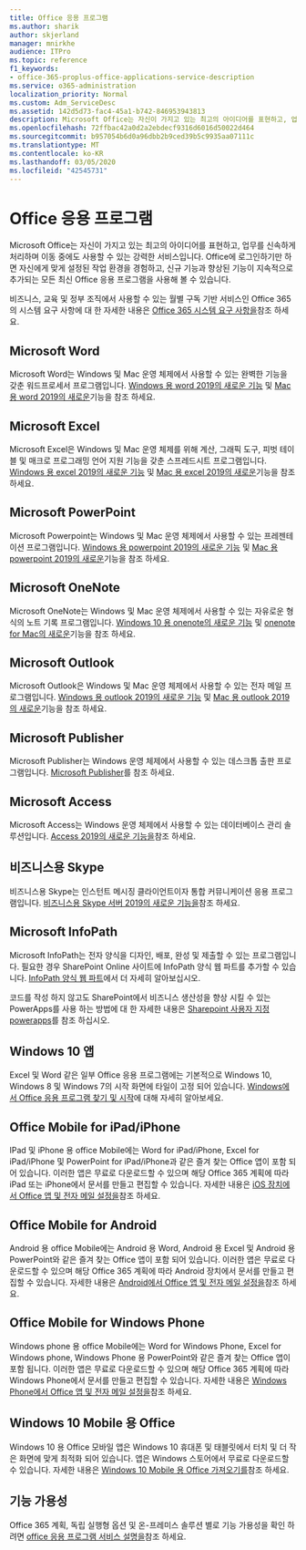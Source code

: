 ```yaml
---
title: Office 응용 프로그램
ms.author: sharik
author: skjerland
manager: mnirkhe
audience: ITPro
ms.topic: reference
f1_keywords:
- office-365-proplus-office-applications-service-description
ms.service: o365-administration
localization_priority: Normal
ms.custom: Adm_ServiceDesc
ms.assetid: 142d5d73-fac4-45a1-b742-846953943813
description: Microsoft Office는 자신이 가지고 있는 최고의 아이디어를 표현하고, 업무를 신속하게 처리하며 이동 중에도 사용할 수 있는 강력한 서비스입니다. Office에 로그인하기만 하면 자신에게 맞게 설정된 작업 환경을 경험하고, 신규 기능과 향상된 기능이 지속적으로 추가되는 모든 최신 Office 응용 프로그램을 사용해 볼 수 있습니다.
ms.openlocfilehash: 72ffbac42a0d2a2ebdecf9316d6016d50022d464
ms.sourcegitcommit: b957054b6d0a96dbb2b9ced39b5c9935aa07111c
ms.translationtype: MT
ms.contentlocale: ko-KR
ms.lasthandoff: 03/05/2020
ms.locfileid: "42545731"
---
```

# <a name="office-applications"></a>Office 응용 프로그램

Microsoft Office는 자신이 가지고 있는 최고의 아이디어를 표현하고, 업무를 신속하게 처리하며 이동 중에도 사용할 수 있는 강력한 서비스입니다. Office에 로그인하기만 하면 자신에게 맞게 설정된 작업 환경을 경험하고, 신규 기능과 향상된 기능이 지속적으로 추가되는 모든 최신 Office 응용 프로그램을 사용해 볼 수 있습니다.
  
비즈니스, 교육 및 정부 조직에서 사용할 수 있는 월별 구독 기반 서비스인 Office 365의 시스템 요구 사항에 대 한 자세한 내용은 [Office 365 시스템 요구 사항을](https://products.office.com/office-system-requirements/#Office365forBEG)참조 하세요.
  
## <a name="microsoft-word"></a>Microsoft Word

Microsoft Word는 Windows 및 Mac 운영 체제에서 사용할 수 있는 완벽한 기능을 갖춘 워드프로세서 프로그램입니다. [Windows 용 word 2019의 새로운 기능](https://support.office.com/article/what-s-new-in-word-2019-for-windows-d3d31e5e-2bb8-4433-80bb-08279beef4b3) 및 [Mac 용 word 2019의 새로운](https://support.office.com/article/what-s-new-in-word-2019-for-mac-247e0cd4-a758-4b42-a157-42eb8853aef5)기능을 참조 하세요.
  
## <a name="microsoft-excel"></a>Microsoft Excel

Microsoft Excel은 Windows 및 Mac 운영 체제를 위해 계산, 그래픽 도구, 피벗 테이블 및 매크로 프로그래밍 언어 지원 기능을 갖춘 스프레드시트 프로그램입니다. [Windows 용 excel 2019의 새로운 기능](https://support.office.com/article/what-s-new-in-excel-2019-for-windows-5a201203-1155-4055-82a5-82bf0994631f) 및 [Mac 용 excel 2019의 새로운](https://support.office.com/article/what-s-new-in-excel-2019-for-mac-5ce129d3-9e5c-417f-9545-fb6f7b72674d)기능을 참조 하세요.
  
## <a name="microsoft-powerpoint"></a>Microsoft PowerPoint

Microsoft Powerpoint는 Windows 및 Mac 운영 체제에서 사용할 수 있는 프레젠테이션 프로그램입니다. [Windows 용 powerpoint 2019의 새로운 기능](https://support.office.com/article/what-s-new-in-powerpoint-2019-for-windows-8355a56a-f643-42d2-8454-784fa9b3d109) 및 [Mac 용 powerpoint 2019의 새로운](https://support.office.com/article/what-s-new-in-powerpoint-2019-for-mac-5038ba79-48c5-40f0-adff-11489e5d6fed)기능을 참조 하세요.
  
## <a name="microsoft-onenote"></a>Microsoft OneNote

Microsoft OneNote는 Windows 및 Mac 운영 체제에서 사용할 수 있는 자유로운 형식의 노트 기록 프로그램입니다. [Windows 10 용 onenote의 새로운 기능](https://support.office.com/article/what-s-new-in-onenote-for-windows-10-1477d5de-f4fd-4943-b18a-ff17091161ea) 및 [onenote for Mac의 새로운](https://support.office.com/article/see-what-s-new-in-onenote-for-mac-c82d3f15-252f-452a-89ba-e09fbe418829)기능을 참조 하세요.
  
## <a name="microsoft-outlook"></a>Microsoft Outlook

Microsoft Outlook은 Windows 및 Mac 운영 체제에서 사용할 수 있는 전자 메일 프로그램입니다. [Windows 용 outlook 2019의 새로운 기능](https://support.office.com/article/what-s-new-in-outlook-2019-for-windows-0c64df36-0908-4ff6-a7fc-573a62800525) 및 [Mac 용 outlook 2019의 새로운](https://support.office.com/article/what-s-new-in-outlook-2019-for-mac-05736033-f99e-4cb2-88aa-01e979b0736b)기능을 참조 하세요.
  
## <a name="microsoft-publisher"></a>Microsoft Publisher

Microsoft Publisher는 Windows 운영 체제에서 사용할 수 있는 데스크톱 출판 프로그램입니다. [Microsoft Publisher](https://products.office.com/publisher)를 참조 하세요.
  
## <a name="microsoft-access"></a>Microsoft Access

Microsoft Access는 Windows 운영 체제에서 사용할 수 있는 데이터베이스 관리 솔루션입니다. [Access 2019의 새로운 기능을](https://support.office.com/article/what-s-new-in-access-2019-f52c5317-3494-4105-9c56-5a2abb8e0f87)참조 하세요.
  
## <a name="skype-for-business"></a>비즈니스용 Skype

비즈니스용 Skype는 인스턴트 메시징 클라이언트이자 통합 커뮤니케이션 응용 프로그램입니다. [비즈니스용 Skype 서버 2019의 새로운 기능을](https://docs.microsoft.com/skypeforbusiness/whats-new)참조 하세요.
  
## <a name="microsoft-infopath"></a>Microsoft InfoPath

Microsoft InfoPath는 전자 양식을 디자인, 배포, 완성 및 제출할 수 있는 프로그램입니다. 필요한 경우 SharePoint Online 사이트에 InfoPath 양식 웹 파트를 추가할 수 있습니다. [InfoPath 양식 웹 파트](https://go.microsoft.com/fwlink/p/?LinkId=271687)에서 더 자세히 알아보십시오.

코드를 작성 하지 않고도 SharePoint에서 비즈니스 생산성을 향상 시킬 수 있는 PowerApps를 사용 하는 방법에 대 한 자세한 내용은 [Sharepoint 사용자 지정 powerapps](https://powerapps.microsoft.com/infopath/)를 참조 하십시오.
  
## <a name="windows-10-apps"></a>Windows 10 앱

Excel 및 Word 같은 일부 Office 응용 프로그램에는 기본적으로 Windows 10, Windows 8 및 Windows 7의 시작 화면에 타일이 고정 되어 있습니다. [Windows에서 Office 응용 프로그램 찾기 및 시작](https://support.office.com/article/can-t-find-office-applications-in-windows-10-windows-8-or-windows-7-907ce545-6ae8-459b-8d9d-de6764a635d6?ocmsassetID=HA103581103&CTT=1&CorrelationId=03707eae-b946-462a-b3c6-f0fc04f55611&ui=en-US&rs=en-US&ad=US#ID0EAABAAA=Windows_8.1_or_Windows_8)에 대해 자세히 알아보세요.
  
## <a name="office-mobile-for-ipadiphone"></a>Office Mobile for iPad/iPhone

IPad 및 iPhone 용 office Mobile에는 Word for iPad/iPhone, Excel for iPad/iPhone 및 PowerPoint for iPad/iPhone과 같은 즐겨 찾는 Office 앱이 포함 되어 있습니다. 이러한 앱은 무료로 다운로드할 수 있으며 해당 Office 365 계획에 따라 iPad 또는 iPhone에서 문서를 만들고 편집할 수 있습니다. 자세한 내용은 [iOS 장치에서 Office 앱 및 전자 메일 설정을](https://support.office.com/article/set-up-office-apps-and-email-on-ios-devices-0402b37e-49c4-4419-a030-f34c2013041f?ui=en-US&rs=en-US&ad=US)참조 하세요.

## <a name="office-mobile-for-android"></a>Office Mobile for Android

Android 용 office Mobile에는 Android 용 Word, Android 용 Excel 및 Android 용 PowerPoint와 같은 즐겨 찾는 Office 앱이 포함 되어 있습니다. 이러한 앱은 무료로 다운로드할 수 있으며 해당 Office 365 계획에 따라 Android 장치에서 문서를 만들고 편집할 수 있습니다. 자세한 내용은 [Android에서 Office 앱 및 전자 메일 설정을](https://support.office.com/article/set-up-office-apps-and-email-on-android-6ef2ebf2-fc2d-474a-be4a-5a801365c87f?ui=en-US&rs=en-US&ad=US)참조 하세요.

## <a name="office-mobile-for-windows-phone"></a>Office Mobile for Windows Phone

Windows phone 용 office Mobile에는 Word for Windows Phone, Excel for Windows phone, Windows Phone 용 PowerPoint와 같은 즐겨 찾는 Office 앱이 포함 됩니다. 이러한 앱은 무료로 다운로드할 수 있으며 해당 Office 365 계획에 따라 Windows Phone에서 문서를 만들고 편집할 수 있습니다. 자세한 내용은 [Windows Phone에서 Office 앱 및 전자 메일 설정을](https://support.office.com/article/set-up-office-apps-and-email-on-windows-phone-9bccc8b8-a321-4d0d-a45e-6e06a3438e43?ui=en-US&rs=en-US&ad=US)참조 하세요.

## <a name="office-for-windows-10-mobile"></a>Windows 10 Mobile 용 Office

Windows 10 용 Office 모바일 앱은 Windows 10 휴대폰 및 태블릿에서 터치 및 더 작은 화면에 맞게 최적화 되어 있습니다. 앱은 Windows 스토어에서 무료로 다운로드할 수 있습니다. 자세한 내용은 [Windows 10 Mobile 용 Office 가져오기를](https://products.office.com/mobile/office-mobile-apps-for-windows)참조 하세요.
  
## <a name="feature-availability"></a>기능 가용성

Office 365 계획, 독립 실행형 옵션 및 온-프레미스 솔루션 별로 기능 가용성을 확인 하려면 [office 응용 프로그램 서비스 설명을](office-applications-service-description.md)참조 하세요.
  